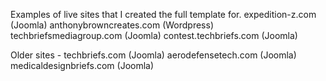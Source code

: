 Examples of live sites that I created the full template for. 
expedition-z.com (Joomla)
anthonybrowncreates.com (Wordpress)
techbriefsmediagroup.com (Joomla)
contest.techbriefs.com (Joomla)

Older sites - 
techbriefs.com (Joomla)
aerodefensetech.com (Joomla)
medicaldesignbriefs.com (Joomla)
